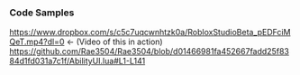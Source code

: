 ### Code Samples
https://www.dropbox.com/s/c5c7uqcwnhtzk0a/RobloxStudioBeta_pEDFciMQeT.mp4?dl=0 <- (Video of this in action)
https://github.com/Rae3504/Rae3504/blob/d01466981fa452667fadd25f8384d1fd031a7c1f/AbilityUI.lua#L1-L141
